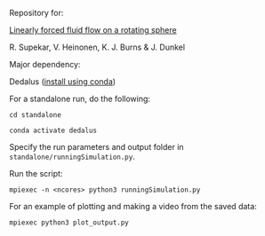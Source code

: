 Repository for:

[Linearly forced fluid flow on a rotating sphere](https://www.cambridge.org/core/journals/journal-of-fluid-mechanics/article/linearly-forced-fluid-flow-on-a-rotating-sphere/1D39336D18A0F7BDEB56E6C082E6F376)

R. Supekar, V. Heinonen, K. J. Burns & J. Dunkel 

Major dependency: 

Dedalus ([install using conda](https://dedalus-project.readthedocs.io/en/latest/pages/installation.html#conda-installation-recommended))

For a standalone run, do the following:

`cd standalone`

`conda activate dedalus`

Specify the run parameters and output folder in `standalone/runningSimulation.py`. 

Run the script:

`mpiexec -n <ncores> python3 runningSimulation.py`

For an example of plotting and making a video from the saved data:

`mpiexec python3 plot_output.py`
